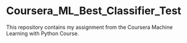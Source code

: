 # Coursera_ML_Best_Classifier_Test
This repository contains my assignment from the Coursera Machine Learning with Python Course.
